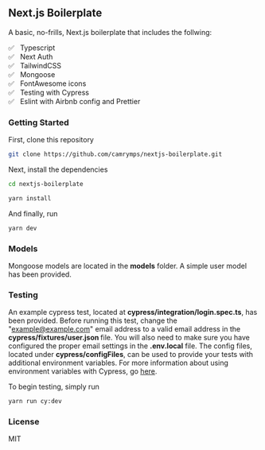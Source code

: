## Next.js Boilerplate

A basic, no-frills, Next.js boilerplate that includes the follwing:

✅ &nbsp; Typescript <br />
✅ &nbsp; Next Auth <br />
✅ &nbsp; TailwindCSS <br />
✅ &nbsp; Mongoose <br />
✅ &nbsp; FontAwesome icons <br />
✅ &nbsp; Testing with Cypress <br />
✅ &nbsp; Eslint with Airbnb config and Prettier <br />

### Getting Started

First, clone this repository

```bash
git clone https://github.com/camrymps/nextjs-boilerplate.git
```

Next, install the dependencies

```bash
cd nextjs-boilerplate
```

```bash
yarn install
```

And finally, run

```bash
yarn dev
```

### Models

Mongoose models are located in the <b>models</b> folder. A simple user model has been provided.

### Testing

An example cypress test, located at <b>cypress/integration/login.spec.ts</b>, has been provided. Before running this test, change the "example@example.com" email address to a valid email address in the <b>cypress/fixtures/user.json </b> file. You will also need to make sure you have configured the proper email settings in the <b>.env.local</b> file. The config files, located under <b>cypress/configFiles</b>, can be used to provide your tests with additional environment variables. For more information about using environment variables with Cypress, go [here](https://docs.cypress.io/guides/guides/environment-variables#Option-2-cypress-env-json).

To begin testing, simply run

```bash
yarn run cy:dev
```

### License

MIT

